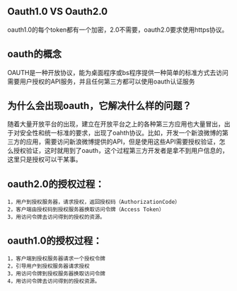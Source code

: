 ## Oauth1.0 VS Oauth2.0
oauth1.0的每个token都有一个加密，2.0不需要，oauth2.0要求使用https协议。

## oauth的概念
OAUTH是一种开放协议，能为桌面程序或bs程序提供一种简单的标准方式去访问需要用户授权的API服务，并且任何第三方都可以使用oauth认证服务

## 为什么会出现oauth，它解决什么样的问题？
随着大量开放平台的出现，建立在开放平台之上的各种第三方应用也大量冒出，出于对安全性和统一标准的要求，出现了oahth协议。比如，开发一个新浪微博的第三方的应用，需要访问新浪微博提供的API，但是使用这些API需要授权验证，怎么授权验证，这时就用到了oauth，这个过程第三方开发者是拿不到用户信息的，这里只是授权可以干某事。

## oauth2.0的授权过程：

	1，用户到授权服务器，请求授权，返回授权码（AuthorizationCode）
	2，客户端由授权码到授权服务器换取访问令牌（Access Token）
	3，用访问令牌去访问得到的授权的资源。

## oauth1.0的授权过程：

	1，客户端到授权服务器请求一个授权令牌
	2，引导用户到授权服务器请求授权
	3，用访问令牌到授权服务器换取访问令牌
	4，用访问令牌去访问得到的授权资源。